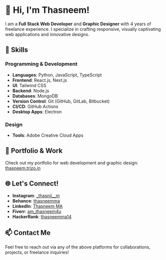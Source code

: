 # 👋 Hi, I'm Thasneem!  

I am a **Full Stack Web Developer** and **Graphic Designer** with 4 years of freelance experience. I specialize in crafting responsive, visually captivating web applications and innovative designs.  

## 🚀 Skills  
### Programming & Development  
- **Languages**: Python, JavaScript, TypeScript  
- **Frontend**: React.js, Next.js  
- **UI**: Tailwind CSS  
- **Backend**: Node.js  
- **Databases**: MongoDB  
- **Version Control**: Git (GitHub, GitLab, Bitbucket)  
- **CI/CD**: GitHub Actions  
- **Desktop Apps**: Electron  

### Design  
- **Tools**: Adobe Creative Cloud Apps  

## 🌟 Portfolio & Work  
Check out my portfolio for web development and graphic design: [thasneem.trizo.in](https://thasneem.trizo.in)  

## 🌐 Let's Connect!  
- **Instagram**: [_thasnii__m](https://www.instagram.com/_thasnii__m/)  
- **Behance**: [thasneemma](https://www.behance.net/thasneemma)  
- **LinkedIn**: [Thasneem MA](https://www.linkedin.com/in/thasneem-ma-785748256/)  
- **Fiverr**: [am_thasneem4u](https://www.fiverr.com/am_thasneem4u)  
- **HackerRank**: [thasneemma14](https://www.hackerrank.com/profile/thasneemma14)  

## 📫 Contact Me  
Feel free to reach out via any of the above platforms for collaborations, projects, or freelance inquiries!  
